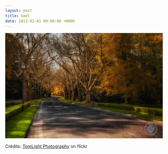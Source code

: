 ```yaml
---
layout: post
title: Gaël
date: 2022-02-01 00:00:00 +0000
---
```


![Gaël](/images/2022-02-01.jpg)

Crédits: [TomLight Photography](https://www.flickr.com/people/tomlight/) on flickr
